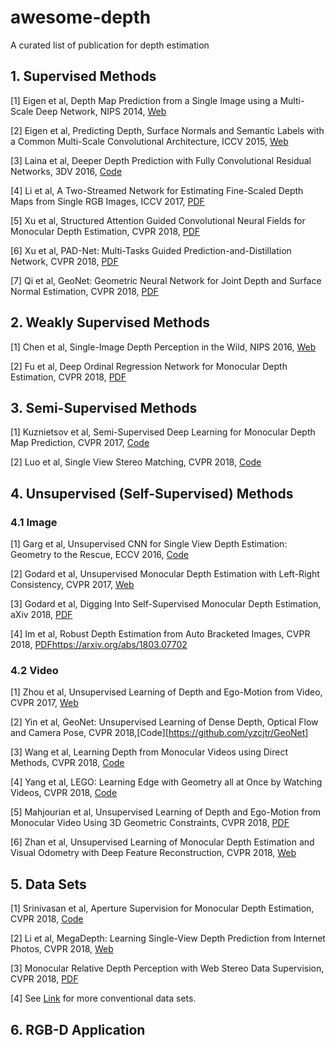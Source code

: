 # awesome-depth
A curated list of publication for depth estimation

## 1. Supervised Methods
[1] Eigen et al, Depth Map Prediction from a Single Image using a Multi-Scale Deep Network, NIPS 2014, [Web](https://cs.nyu.edu/~deigen/depth/)

[2] Eigen et al, Predicting Depth, Surface Normals and Semantic Labels with a Common Multi-Scale Convolutional Architecture, ICCV 2015, [Web](https://cs.nyu.edu/~deigen/dnl/)

[3] Laina et al, Deeper Depth Prediction with Fully Convolutional Residual Networks, 3DV 2016, [Code](https://github.com/iro-cp/FCRN-DepthPrediction
)

[4] Li et al, A Two-Streamed Network for Estimating Fine-Scaled Depth Maps from Single RGB Images, ICCV 2017, [PDF](http://arxiv.org/abs/1607.00730)

[5] Xu et al, Structured Attention Guided Convolutional Neural Fields for Monocular Depth Estimation, CVPR 2018, [PDF](https://arxiv.org/abs/1803.11029)

[6] Xu et al, PAD-Net: Multi-Tasks Guided Prediction-and-Distillation Network, CVPR 2018, [PDF](https://arxiv.org/abs/1805.04409)

[7] Qi et al, GeoNet: Geometric Neural Network for Joint Depth and Surface Normal Estimation, CVPR 2018, [PDF](https://xjqi.github.io/geonet.pdf)


## 2. Weakly Supervised Methods
[1] Chen et al, Single-Image Depth Perception in the Wild, NIPS 2016, [Web](http://www-personal.umich.edu/~wfchen/depth-in-the-wild/)

[2] Fu et al, Deep Ordinal Regression Network for Monocular Depth Estimation, CVPR 2018, [PDF](https://arxiv.org/abs/1806.02446)



## 3. Semi-Supervised Methods


[1] Kuznietsov et al, Semi-Supervised Deep Learning for Monocular Depth Map Prediction, CVPR 2017, [Code](https://github.com/Yevkuzn/semodepth)

[2] Luo et al, Single View Stereo Matching, CVPR 2018, [Code](https://github.com/lawy623/SVS)

## 4. Unsupervised (Self-Supervised) Methods
### 4.1 Image

[1] Garg et al, Unsupervised CNN for Single View Depth Estimation: Geometry to the Rescue, ECCV 2016,  [Code](https://github.com/Ravi-Garg/Unsupervised_Depth_Estimation)

[2] Godard et al, Unsupervised Monocular Depth Estimation with Left-Right Consistency, CVPR 2017, [Web](http://visual.cs.ucl.ac.uk/pubs/monoDepth/)

[3] Godard et al, Digging Into Self-Supervised Monocular Depth Estimation, aXiv 2018, [PDF](https://arxiv.org/abs/1711.07933)

[4] Im et al, Robust Depth Estimation from Auto Bracketed Images, CVPR 2018, [PDFhttps://arxiv.org/abs/1803.07702](https://arxiv.org/abs/1803.07702)

### 4.2 Video
[1] Zhou et al, Unsupervised Learning of Depth and Ego-Motion from Video, CVPR 2017, [Web](https://people.eecs.berkeley.edu/~tinghuiz/projects/SfMLearner/)

[2] Yin et al, GeoNet: Unsupervised Learning of Dense Depth, Optical Flow and Camera Pose, CVPR 2018,[Code][https://github.com/yzcjtr/GeoNet]

[3] Wang et al, Learning Depth from Monocular Videos using Direct Methods, CVPR 2018, [Code](https://github.com/MightyChaos/LKVOLearner)

[4] Yang et al, LEGO: Learning Edge with Geometry all at Once by Watching Videos, CVPR 2018, [Code](https://github.com/zhenheny/LEGO)

[5] Mahjourian et al, Unsupervised Learning of Depth and Ego-Motion from Monocular Video
Using 3D Geometric Constraints, CVPR 2018, [PDF](https://arxiv.org/abs/1802.05522)

[6] Zhan et al, Unsupervised Learning of Monocular Depth Estimation and Visual Odometry
with Deep Feature Reconstruction, CVPR 2018, [Web](https://github.com/Huangying-Zhan/Depth-VO-Feat)


## 5. Data Sets

[1] Srinivasan et al, Aperture Supervision for Monocular Depth Estimation, CVPR 2018, [Code](https://github.com/google/aperture_supervision)

[2] Li et al, MegaDepth: Learning Single-View Depth Prediction from Internet Photos, CVPR 2018, [Web](http://www.cs.cornell.edu/projects/megadepth/)

[3] Monocular Relative Depth Perception with Web Stereo Data Supervision, CVPR 2018, [PDF](http://openaccess.thecvf.com/content_cvpr_2018/papers/Xian_Monocular_Relative_Depth_CVPR_2018_paper.pdf)

[4] See [Link](https://scott89.github.io/depth-talk/#/6/1) for more conventional data sets.

## 6. RGB-D Application
